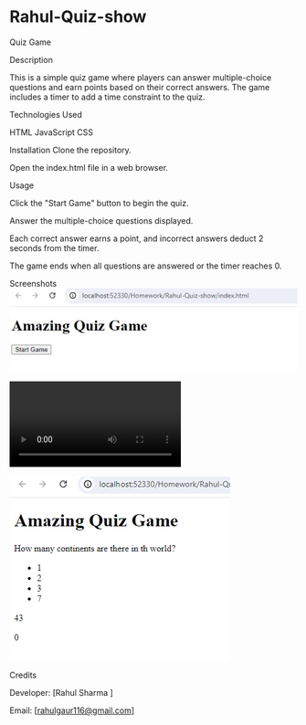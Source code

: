 # Rahul-Quiz-show

Quiz Game

Description

This is a simple quiz game where players can answer multiple-choice questions and earn points based on their correct answers. The game includes a timer to add a time constraint to the quiz.


Technologies Used


HTML
JavaScript
CSS

Installation
Clone the repository.

Open the index.html file in a web browser.


Usage


Click the "Start Game" button to begin the quiz.

Answer the multiple-choice questions displayed.

Each correct answer earns a point, and incorrect answers deduct 2 seconds from the timer.

The game ends when all questions are answered or the timer reaches 0.


Screenshots
![alt text](Assets/Home.jpg) 

<video controls src="Assets/Incorrect Correct.mp4" title="alt text"></video>

 ![alt text](Assets/Question.png)



Credits


Developer: [Rahul Sharma ]

Email: [rahulgaur116@gmail.com]